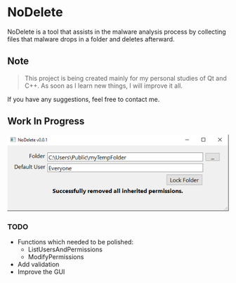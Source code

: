 # NoDelete
NoDelete is a tool that assists in the malware analysis process by collecting files that malware drops in a folder and deletes afterward.

## Note
> This project is being created mainly for my personal studies of Qt and C++. As soon as I learn new things, I will improve it all.

If you have any suggestions, feel free to contact me.

## Work In Progress
![ClearAllPermissions](/imgs/NoDelete-ClearAllPermissions.png)

### TODO
- Functions which needed to be polished:
    - ListUsersAndPermissions
    - ModifyPermissions
- Add validation
- Improve the GUI